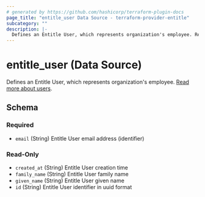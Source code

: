 ```yaml
---
# generated by https://github.com/hashicorp/terraform-plugin-docs
page_title: "entitle_user Data Source - terraform-provider-entitle"
subcategory: ""
description: |-
  Defines an Entitle User, which represents organization's employee. Read more about users https://docs.beyondtrust.com/entitle/docs/users.
---
```


# entitle_user (Data Source)

Defines an Entitle User, which represents organization's employee. [Read more about users](https://docs.beyondtrust.com/entitle/docs/users).



<!-- schema generated by tfplugindocs -->
## Schema

### Required

- `email` (String) Entitle User email address (identifier)

### Read-Only

- `created_at` (String) Entitle User creation time
- `family_name` (String) Entitle User family name
- `given_name` (String) Entitle User given name
- `id` (String) Entitle User identifier in uuid format
